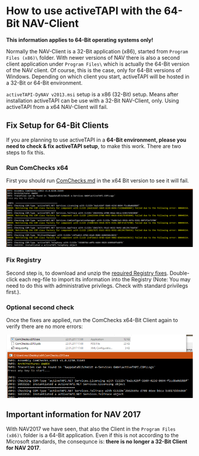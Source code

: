 # How to use activeTAPI with the 64-Bit NAV-Client

**This information applies to 64-Bit operating systems only!**

Normally the NAV-Client is a 32-Bit application (x86), started from `Program Files (x86)\` folder. With newer versions of NAV there is also a second client application under `Program Files\` which is actually the 64-Bit version of the NAV client. Of course, this is the case, only for 64-Bit versions of Windows. Depending on which client you start, activeTAPI will be hosted in a 32-Bit or 64-Bit environment.

`activeTAPI-DyNAV v2013.msi` setup is a x86 (32-Bit) setup. Means after installation activeTAPI can be use with a 32-Bit NAV-Client, only. Using activeTAPI from a x64 NAV-Client will fail.

## Fix Setup for 64-Bit Clients

If you are planning to use activeTAPI in a **64-Bit environment, please you need to check & fix activeTAPI setup**, to make this work. There are two steps to fix this.


### Run ComChecks x64

First you should run [ComChecks.md](ComChecks.md) in the x64 Bit version to see it will fail. 

![C:\Users\Public\Documents\Sync\Daten\_bitbucket\activeTAPI.v2013\Navision\src\SetupTools\doc\img\comchecks_fail.png.png](img/comchecks_fail.png)


### Fix Registry 

Second step is, to download and unzip the [required Registry fixes](../tools/x64RegistryFixes.v2013.zip). Double-click each reg-file to import its information into the Registry (Note: You may need to do this with administrative privilegs. Check with standard privilegs first.).


### Optional second check

Once the fixes are applied, run the ComChecks x64-Bit Client again to verify there are no more errors:

![img\comchecks_x64sucess.png.png](img/comchecks_x64sucess.png)

## Important information for NAV 2017

With NAV2017 we have seen, that also the  Client in the `Program Files (x86)\` folder is a 64-Bit application. Even if this is not according to the Microsoft standards, the consequnce is: **there is no longer a 32-Bit Client for NAV 2017**.







